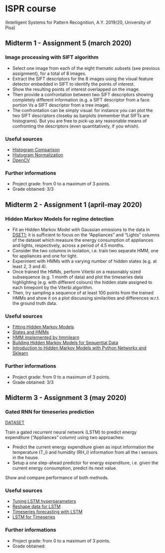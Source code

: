 # ISPR course 
(Intelligent Systems for Pattern Recognition, A.Y. 2019/20, University of Pisa)

## Midterm 1 - Assignment 5 (march 2020)
### Image processing with SIFT algorithm

- Select one image from each of the eight thematic subsets (see previous assignment), for a total of 8 images.
- Extract the SIFT descriptors for the 8 images using the visual feature detector embedded in SIFT to identify the
points of interest. 
- Show the resulting points of interest overlapped on the image. 
- Then provide a confrontation between two SIFT descriptors showing completely different information 
(e.g. a SIFT descriptor from a face portion Vs a SIFT descriptor from a tree image). 
- The confrontation can be simply visual: for instance you can plot the two SIFT descriptors closeby as barplots 
(remember that SIFTs are histograms). But you are free to pick-up any
reasonable means of confronting the descriptors (even quantitatively, if you whish).


### Useful sources
- [Histogram Comparison](https://docs.opencv.org/2.4/doc/tutorials/imgproc/histograms/histogram_comparison/histogram_comparison.html#theory)
- [Histogram Normalization](https://docs.opencv.org/2.4/modules/core/doc/operations_on_arrays.html#normalize)
- [OpenCV](https://books.google.it/books?id=LPm3DQAAQBAJ)


### Further informations
- Project grade: from 0 to a maximum of 3 points.
- Grade obtained: 3/3




## Midterm 2 - Assignment 1 (april-may 2020)
### Hidden Markov Models for regime detection
- Fit an Hidden Markov Model with Gaussian emissions to the data in [DSET1](https://archive.ics.uci.edu/ml/datasets/Appliances+energy+prediction#); 
it is sufficient to focus on the “Appliances” and “Lights” columns of the dataset which measure the energy consumption of appliances and lights, respectively, across a period of 4.5 months. 
- Consider the two columns in isolation, i.e. train two separate HMM, one for appliances and one for light. 
- Experiment with HMMs with a varying number of hidden states (e.g. at least 2, 3 and 4). 
- Once trained the HMMs, perform Viterbi on a reasonably sized subsequence (e.g. 1 month of data) and plot the timeseries data highlighting (e.g. with different colours) the hidden state assigned to each timepoint by the Viterbi algorithm. 
- Then, try sampling a sequence of at least 100 points from the trained HMMs and show it on a plot discussing similarities and differences w.r.t. the ground truth data.

### Useful sources
- [Fitting Hidden Markov Models](https://waterprogramming.wordpress.com/2018/07/03/fitting-hidden-markov-models-part-ii-sample-python-script/)
- [States and HMMs](https://www.analyzemydata.org/analyses/2017/10/6/states-and-hmms)
- [HMM implemented by hmmlearn](https://tomaxent.com/2017/05/01/HMM-implemented-by-hmmlearn/)
- [Building Hidden Markov Models for Sequential Data](https://www.youtube.com/watch?v=Fc-up710V9A&t=177s)
- [Introduction to Hidden Markov Models with Python Networkx and Sklearn](http://www.blackarbs.com/blog/introduction-hidden-markov-models-python-networkx-sklearn/2/9/2017)


### Further informations
- Project grade: from 0 to a maximum of 3 points.
- Grade obtained: 3/3


## Midterm 3 - Assignment 3 (may 2020)
### Gated RNN for timeseries prediction

[DATASET](https://archive.ics.uci.edu/ml/datasets/Appliances+energy+prediction#) 

Train a gated recurrent neural network (LSTM) to predict energy expenditure (“Appliances” column) using two approaches:
- Predict the current energy expenditure given as input information the temperature (T_i) and humidity (RH_i) information from all the i sensors in the house.
- Setup a one step-ahead predictor for energy expenditure, i.e. given the current energy consumption, predict its next value.

Show and compare performance of both methods.

### Useful sources
- [Tuning LSTM hyperparameters](https://machinelearningmastery.com/tune-lstm-hyperparameters-keras-time-series-forecasting/)
- [Reshape data for LSTM](https://towardsdatascience.com/how-to-reshape-data-and-do-regression-for-time-series-using-lstm-133dad96cd00)
- [Timeseries forecasting with LSTM](https://www.curiousily.com/posts/time-series-forecasting-with-lstms-using-tensorflow-2-and-keras-in-python/)
- [LSTM for Timeseries](https://towardsdatascience.com/time-series-analysis-visualization-forecasting-with-lstm-77a905180eba)

### Further informations
- Project grade: from 0 to a maximum of 3 points.
- Grade obtained: 
